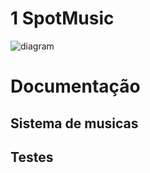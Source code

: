 # 1 SpotMusic

![diagram](https://www.plantuml.com/plantuml/svg/0/hLPTRjj647utu3jCXG9n03b2YpmLA117TcCNJgHACeey2KDo8crDxj0xIwb2qSCKUGXwW9x05ojcIKaa9Hfk4GdwuN3c--P_-KOyEbzawUd9DyR6QP4GBBtFvOV1mE7wrSBuPH4LGYvcwydwLp5dWpn5gqRdufFKH8FXw_EnYkxUtmuo54zkC7mz7tAMirMRF12SdaolHx_EnrUJwUZ3V3oQp2ONDxEpbwSdB-3sukFeRZQ_lVffDf_SlBiEujCJRtnAS6bmuJ13I0ZK3JIM72GCqvpz-q9ChBfZSiBsh902dU4-zEwaUFpB6MvezketOivAG41lLjXxUNeotEAVIJRFE38fzQ5taQScLXq66tuKvfvzQkn0rkQJr-kBc4GOIYCbbPnz5aZRm6kAcgXhYXJ24SPrh3L51q2d9zEDUChcRxcm2RhDMVnT7thx25_27we50D0WNQ2dDMuKVNm3xyeh9TDFTGavEWmvSQn14FYbOw-1Be30KM8SnOOjPcGzgu9ZZr8wTa2P92nzw5rUZgOmTkmfzeRjbZD87hyyVkQIKSk03mM9mggDei8HM8nZBgoVOsxwqDjbvxoIdsDk53_V-2NRFdn2yHVZ6nKDQv5XeGrjOWmk379ocH5v_CmTmHomTR9eVdDdR6noJFlWoBEp8Ld14aKdQ9CQySSITnafMvHorA1JWOABPuSBWYfO5Rr56mVu11CMq0-wXyAiM21oXMUfSNT4npavrEh8VCtkdbo3V7_tlBnRZtnHM1EpQ-RWoZhpK51iTerIEeVUuUhnRu4azDcAdAQyh4TY62W3Jx_xK8J34fYvv4Jniba8SrvAGth2Fn1oAnEJg6Yg_n-_SBK_dgGyGcgicCNIoq43R6yyqGaJYZaZcsYF_KFrCW11emcwQO-KOyVSNOpGxSuWe81xjXUb7_lDyhsEAOjVE9h-SWkQINBbXe7grUhRxMmcqT7HJ48FvoMaFAJ7sfUWaB2WTuavmjF2VmukGeH2dMFOGRIhGujnLuDdK8UjAfYkqBMBiMN-KvCVlYQKxa-n-YbqOptfwAj9MwayKTeQDUlzDWvd2wgNrxFPU3huUJhwK3C8IC_MBhMQfqk7nJQsklB1Cf_iJvXEpeRr_x9gZVIJvZk0XgFjJhybumk7Wok9dV41PZpzE1oDtpKnAjjdsBGiglEWijcvMMdEFv1PB2FkMkLV0w3BvpfCjtLzTSySMld4BiFs1gx3rTBMhDV1K5PEGJdbrGvfpzdHx1uisGFiAj3_Wbs-Ny1XFhRkrqH9goWrd6SYF1HKw7eO5v4-Jq96Ld11cJewdDnTXkrKf6aVVfFmyFMjnuN0Zz13sTXunzJL0XL-npF2aArmHdhCLCJozOc5qCNBQbeF6UsEijoq35TJ9LzJj6I-xpzDtzspxJ9fBz0gC6EgctP_dWPoon3fuZ_Q3s_89aMM_Wi0)

# Documentação

## Sistema de musicas

## Testes